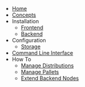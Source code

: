 * [Home](Home)
* [Concepts](Concepts)
* Installation
  * [Frontend](Frontend-Installation)
  * [Backend](Backend-Installation)
* Configuration
  * [Storage](Storage-Configuration)
* [Command Line Interface](CLI-Documentation)
* How To
  * [Manage Distributions](Manage-Distributions) 
  * [Manage Pallets](Manage-Pallets)
  * [Extend Backend Nodes](Extend-Backend-Nodes)
